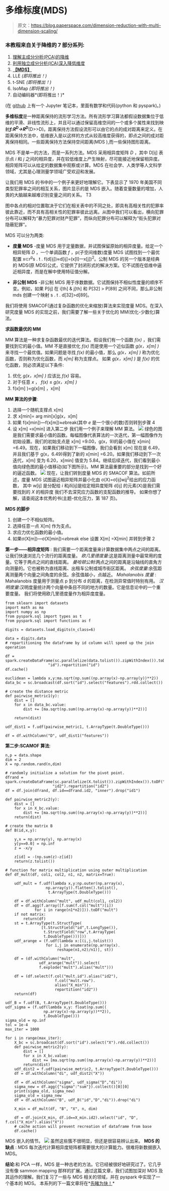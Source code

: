 # 多维标度(MDS)

> 原文：<https://blog.paperspace.com/dimension-reduction-with-multi-dimension-scaling/>

### **本教程来自关于降维的 7 部分系列:**

1.  [理解主成分分析(PCA)的降维](https://blog.paperspace.com/dimension-reduction-with-principal-component-analysis/)
2.  [利用独立成分分析(ICA)深入降低维度](https://blog.paperspace.com/dimension-reduction-with-independent-components-analysis/)
3.  **[【MDS】](https://blog.paperspace.com/dimension-reduction-with-multi-dimension-scaling/)**
4.  LLE *(即将推出！)*
5.  t-SNE *(即将推出！)*
6.  IsoMap *(即将推出！)*
7.  自动编码器*(即将推出！)*

(在 [github](https://github.com/asdspal/dimRed) 上有一个 Jupyter 笔记本，里面有数学和代码(python 和 pyspark)。)

**多维标度**是一种距离保持的流形学习方法。所有流形学习算法都假设数据集位于低维的平滑、非线性流形上，并且可以通过保留高维空间的一个或多个属性来找到映射***f:R<sup>D</sup>->R<sup>D</sup>***(D>>D)。距离保持方法假设流形可以由它的点的成对距离来定义。在距离保持方法中，低维嵌入是以这样的方式从较高维度获得的，即点之间的成对距离保持相同。一些距离保持方法保持空间距离(MDS ),而一些保持图形距离。

MDS 不是单一的方法，而是一系列方法。MDS 采用相异度矩阵 *D* ，其中 D[ij] 表示点 *i* 和 *j* 之间的相异度，并在较低维度上产生映射，尽可能接近地保留相异度。相异矩阵可以从给定的数据集中观察或计算。MDS 在社会学、人类学等人文科学领域，尤其是心理测量学领域广受欢迎和发展。

让我们用 MDS 的书中的一个例子来更好地理解它。下表显示了 1970 年美国不同类型犯罪率之间的相互关系，图片显示的是 MDS 嵌入。随着变量数量的增加，人类的大脑越来越难识别变量之间的关系。
T3


图中各点的相对位置取决于它们在相关表中的不同之处，即具有高相关性的犯罪率彼此靠近，而不具有高相关性的犯罪率彼此远离。从图中我们可以看出，横向犯罪分布可以解释为“暴力犯罪对财产犯罪”，而纵向犯罪分布可以解释为“街头犯罪对隐蔽犯罪”。

MDS 可以分为两类:

*   **度量 MDS** -度量 MDS 用于定量数据，并试图保留原始的相异度量。给定一个相异矩阵 *D* ，一个单调函数 *f* ，p(子空间维数)度量 MDS 试图找到一个最优配置 x⊂r<sup>p</sup>s . t . f(d[ij])≈d[ij]=(x[I]—x[j])<sup>2</sup>。公制 MDS 的另一个版本是经典的 MDS(原 MDS)公式，它提供了封闭形式的解决方案。它不试图在低维中逼近相异度，而是在解中使用特征值分解。

*   **非公制 MDS** -非公制 MDS 用于序数数据。它试图保持不相似性度量的顺序不变。例如，如果 P[ij] 在 i[th] & j[th] 和 P[32] > P[89] 之间不同，那么非公制 mds 创建一个映射 s . t . d[32]>d[89]。

我们将使用 SMACOF(通过复杂函数的优化来缩放)算法来实现度量 MDS。在深入研究度量 MDS 的实现之前，我们需要了解一些关于优化的 MM(优化-少数化)算法。

**求函数最优的 MM**

MM 算法是一种求复杂函数最优的迭代算法。假设我们有一个函数 *f(x)* ，我们需要找到它的最小值。MM 不是直接优化 *f(x)* 而是使用一个近似函数 *g(x，x[m] )* 来寻找一个最优值。如果问题是寻找 *f(x)* 的最小值，那么 *g(x，x[m] )* 称为优化函数，否则称为优化函数，而 *x[m]* 称为支撑点。
如果 *g(x，x[m] )* 是 *f(x)* 的优化函数，则必须满足以下条件:

1.  优化 *g(x，x[m] )* 应该比 *f(x)* 容易。
2.  对于任意 *x* ， *f(x)* ≤ *g(x，x[m] )*
3.  f(x[m] )=g(x[m] ，x[m]

**MM 算法的步骤**:

1.  选择一个随机支撑点 x[m]
2.  求 x[min]= arg min[x]g(x，x[m]
3.  如果 f(x[min])—f(x[m])≈*e*break(其中 *e* 是一个很小的数)否则转到步骤 4
4.  设 x[m] =x[min] 进入第二步
    我们用一个例子来理解 MM 算法。
    ![](img/c389e66b0d0fda5b18b14117b9350530.png)
    绿色的图是我们需要求最小值的函数。每幅图像代表算法的一次迭代，第一幅图像作为初始设置。我们的初始支点是 x[m] =9.00，g(x，9)的最小值在 x[min] =6.49。现在，如果我们移动到下一幅图像，我们会看到 x[m] 现在是 6.49，并且我们基于 g(x，6.49)得到了新的 x[min] =6.20。如果我们移动到下一次迭代，x[m] 变为 6.20，x[min] 值变为 5.84。继续后续迭代，我们看到最小值向绿色图的最小值移动(如下图所示)。MM 算法最重要的部分是找到一个好的逼近函数。
    ![](img/e7297f476d341772813fd64f3f740182.png)
    现在，让我们转到度量 MDS 的 SMACOF 算法。如前所述，度量 MDS 试图逼近相异矩阵并最小化由
    σ(X)=σ[ij]w[ij](δ[ij]d[ij](X))<sup>2</sup>给出的应力函数， 其中
    w[ij] 是分配给 *i* 和*j*δ[ij]是给定相异度矩阵
    d[ij] 的元素(X)是我们需要找到的 *X* 的相异度
    我们不去深究应力函数的支配函数的推导。 如果你想了解，请查阅这本优秀的书(主题-优化压力，第 187 页)。

**MDS 的脚步**

1.  创建一个不相似矩阵。
2.  选择任意一点 X[m] 作为支点。
3.  求应力优化函数的最小值。
4.  如果σ(X[m])—σ(X[min])<*e*break else 设置 X[m] =X[min] 并转到步骤 2

**第一步——相异度矩阵** :
我们需要一个距离度量来计算数据集中两点之间的距离。让我们快速浏览几个流行的距离度量。
*欧几里德度量*:这是距离测量中最常用的度量。它等于两点之间的直线距离。
*曼哈顿公制*:两点之间的距离是沿轴线的直角方向测量的。它也被称为直线距离、出租车公制或城市街区距离。
*余弦度量*:余弦距离测量两个向量之间角度的余弦。余弦值越小，点越近。
*Mahalanobis 度量* : Mahalanobis 度量用于测量点 p 到分布 d 的距离，在检测异常值时特别有用。
*汉明度量*:汉明度量统计两个向量中条目不同的地方的数量。它是信息论中的一个重要度量。
我们将使用欧几里德度量作为相异度度量。

```
from sklearn import datasets
import math as ma
import numpy as np
from pyspark.sql import types as t
from pyspark.sql import functions as f

digits = datasets.load_digits(n_class=6)

data = digits.data
# repartitioning the dataframe by id column will speed up the join operation 

df = spark.createDataFrame(sc.parallelize(data.tolist()).zipWithIndex()).toDF("features",
                   "id").repartition("id")
df.cache()

euclidean = lambda x,y:ma.sqrt(np.sum((np.array(x)-np.array(y))**2))
data_bc = sc.broadcast(df.sort("id").select("features").rdd.collect())

# create the distance metric
def pairwise_metric1(y):
    dist = []
    for x in data_bc.value:
        dist += [ma.sqrt(np.sum((np.array(x)-np.array(y))**2))]

    return(dist)

udf_dist1 = f.udf(pairwise_metric1, t.ArrayType(t.DoubleType()))

df = df.withColumn("D", udf_dist1("features")) 
```

**第二步:SCAMOF 算法**:

```
n,p = data.shape
dim = 2
X = np.random.rand(n,dim)

# randomly initialize a solution for the pivot point.
dfrand = spark.createDataFrame(sc.parallelize(X.tolist()).zipWithIndex()).toDF("X", 
                     "id2").repartition("id2")
df = df.join(dfrand, df.id==dfrand.id2, "inner").drop("id1")

def pairwise_metric2(y):
    dist = []
    for x in X_bc.value:
        dist += [ma.sqrt(np.sum((np.array(x)-np.array(y))**2))]
    return(dist)

# create the matrix B
def B(id,x,y):

    y,x = np.array(y), np.array(x) 
    y[y==0.0] = np.inf
    z = -x/y

    z[id] = -(np.sum(z)-z[id])
    return(z.tolist())

# function for matrix multiplication using outer multiplication
def df_mult(df, col1, col2, n1, n2, matrix=True):

    udf_mult = f.udf(lambda x,y:np.outer(np.array(x), 
                  np.array(y)).flatten().tolist(),
                   t.ArrayType(t.DoubleType()))

    df = df.withColumn("mult", udf_mult(col1, col2))
    df = df.agg(f.array([f.sum(f.col("mult")[i]) 
             for i in range(n1*n2)])).toDF("mult")
    if not matrix:
        return(df)
    st = t.ArrayType(t.StructType(
                [t.StructField("id",t.LongType()),
                 t.StructField("row",t.ArrayType(
                 t.DoubleType()))]))
    udf_arange = (f.udf(lambda x:[(i,j.tolist()) 
                  for i,j in enumerate(np.array(x).
                       reshape(n1,n2)/n1)], st))

    df = (df.withColumn("mult", 
               udf_arange("mult")).select(
               f.explode("mult").alias("mult")))

    df = (df.select(f.col("mult.id").alias("id2"),
                      f.col("mult.row").
                      alias("X_min")).
                      repartition("id2"))
    return(df)

udf_B = f.udf(B, t.ArrayType(t.DoubleType()))
udf_sigma = (f.udf(lambda x,y: float(np.sum((
                 np.array(x)-np.array(y))**2)), 
                 t.DoubleType()))
sigma_old = np.inf
tol = 1e-4
max_iter = 1000

for i in range(max_iter):
    X_bc = sc.broadcast(df.sort("id").select("X").rdd.collect())
    def pairwise_metric2(y):
        dist = []
        for x in X_bc.value:
            dist += [ma.sqrt(np.sum((np.array(x)-np.array(y))**2))]
        return(dist)
    udf_dist2 = f.udf(pairwise_metric2, t.ArrayType(t.DoubleType()))
    df = df.withColumn("di", udf_dist2("X"))

    df = df.withColumn("sigma", udf_sigma("D","di"))
    sigma_new = df.agg({"sigma":"sum"}).collect()[0][0]
    print(sigma_old, sigma_new)
    sigma_old = sigma_new
    df = df.withColumn("B", udf_B("id","D","di")).drop("di")

    X_min = df_mult(df, "B", "X", n, dim)

    df = df.join(X_min, df.id==X_min.id2).select("id", "D", f.col("X_min").alias("X"))
    # cache action will prevent recreation of dataframe from base
    df.cache() 
```

MDS 嵌入的情节。
![](img/fe9c86ebd6845cf9c46c1e7ca0108382.png)
虽然这些簇不很明显，但还是很容易辨认出来。
**MDS 的缺点** :
MDS 每次迭代计算相异度矩阵都需要很大的计算能力。很难将新数据嵌入 MDS。

**结论**:和 PCA 一样，MDS 是一种古老的方法。它已经被很好地研究过了。它几乎没有像 sammon mapping 那样的扩展。通过这篇文章，我们试图加深对 MDS 及其运作的理解。我们复习了一些与 MDS 相关的领域，并在 pyspark 中实现了一个基本的 MDS。
本系列的下一篇文章将在*[先睹为快！](https://blog.paperspace.com/p/a6ee6e43-8af7-4de4-85fc-5bc8d90c789e/)*
